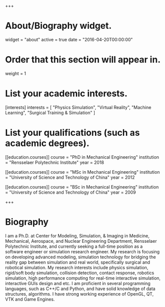 +++
# About/Biography widget.
widget = "about"
active = true
date = "2016-04-20T00:00:00"

# Order that this section will appear in.
weight = 1

# List your academic interests.
[interests]
  interests = [
    "Physics Simulation",
    "Virtual Reality",
    "Machine Learning",
    "Surgical Training & Simulation"
  ]

# List your qualifications (such as academic degrees).
[[education.courses]]
  course = "PhD in Mechanical Engineering"
  institution = "Rensselaer Polytechnic Institute"
  year = 2018

[[education.courses]]
  course = "MSc in Mechanical Engineering"
  institution = "University of Science and Technology of China"
  year = 2012

[[education.courses]]
  course = "BSc in Mechanical Engineering"
  institution = "University of Science and Technology of China"
  year = 2009
 
+++

# Biography

I am a Ph.D. at Center for Modeling, Simulation, & Imaging in Medicine, Mechanical, Aerospace, and Nuclear Engineering Department, Rensselaer Polytechnic Institute, and currently seeking a full-time position as a software engineer or simulation research engineer.
My research is focusing on developing advanced modeling, simulation technology for bridging the reality gap between simulation and real world, specifically surgical and robotical simulation. My research interests include physics simulation, rigid/soft body simulation, collision detection, contact response, robotics simulation, high performance computing for real-time interactive simulation, interactive GUIs design and etc. 
I am proficient in several programming languages, such as C++/C and Python, and have solid knowledge of data structures, algorithms. I have strong working experience of OpenGL, QT, VTK and Game Engines.
